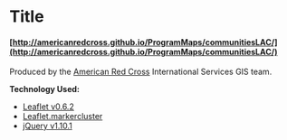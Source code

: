 Title
=====

#### [http://americanredcross.github.io/ProgramMaps/communitiesLAC/](http://americanredcross.github.io/ProgramMaps/communitiesLAC/) ####

Produced by the [American Red Cross](http://redcross.org/) International Services GIS team. 

**Technology Used:**
- [Leaflet v0.6.2](http://leafletjs.com/)
- [Leaflet.markercluster](http://github.com/Leaflet/Leaflet.markercluster)
- [jQuery v1.10.1](http://ajax.googleapis.com/ajax/libs/jquery/1.10.1/jquery.min.js)